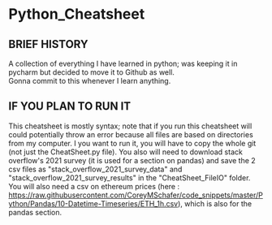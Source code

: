# Python_Cheatsheet
## BRIEF HISTORY
A collection of everything I have learned in python; was keeping it in pycharm but decided to move it to Github as well. <br >
Gonna commit to this whenever I learn anything.

## IF YOU PLAN TO RUN IT
This cheatsheet is mostly syntax; note that if you run this cheatsheet will could potentially throw an error because all files are based on directories from my computer. I you want to run it, you will have to copy the whole git (not just the CheatSheet.py file). You also will need to download stack overflow's 2021 survey (it is used for a section on pandas) and save the 2 csv files as "stack_overflow_2021_survey_data" and "stack_overflow_2021_survey_results" in the "CheatSheet_FileIO" folder. You will also need a csv on ethereum prices (here : https://raw.githubusercontent.com/CoreyMSchafer/code_snippets/master/Python/Pandas/10-Datetime-Timeseries/ETH_1h.csv), which is also for the pandas section.
